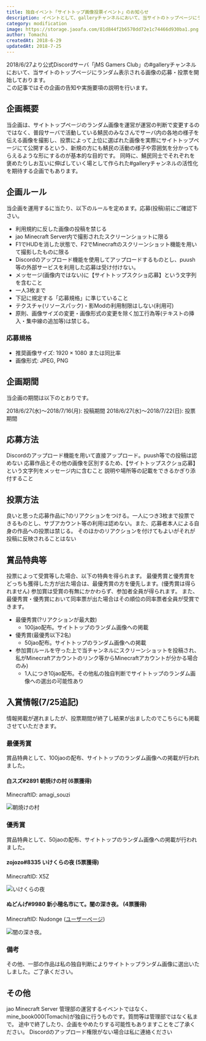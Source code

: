 ```yaml
---
title: 独自イベント「サイトトップ画像投票イベント」のお知らせ
description: イベントとして、galleryチャンネルにおいて、当サイトのトップページにランダム表示される画像の応募・投票を行います。
category: modification
image: https://storage.jaoafa.com/81d844f2b6570dd72e1c74466d930ba1.png
author: Tomachi
createdAt: 2018-6-29
updatedAt: 2018-7-25
---
```


2018/6/27より公式Discordサーバ「jMS Gamers Club」の#galleryチャンネルにおいて、当サイトのトップページにランダム表示される画像の応募・投票を開始しております。  
この記事ではその企画の告知や実施要項の説明を行います。

## 企画概要

当企画は、サイトトップページのランダム画像を運営が運営の判断で変更するのではなく、普段サーバで活動している鯖民のみなさんでサーバ内の各地の様子を伝える画像を撮影し、投票によって上位に選ばれた画像を実際にサイトトップページにて公開するという、新規の方にも鯖民の活動の様子や雰囲気を分かってもらえるような形にするのが基本的な目的です。
同時に、鯖民同士でそれぞれを褒めたりしお互いに伸ばしていく場として作られた#galleryチャンネルの活性化を期待する企画でもあります。

## 企画ルール

当企画を運用するに当たり、以下のルールを定めます。応募(投稿)前にご確認下さい。

- 利用規約に反した画像の投稿を禁じる
- jao Minecraft Server内で撮影されたスクリーンショットに限る
- F1でHUDを消した状態で、F2でMinecraftのスクリーンショット機能を用いて撮影したものに限る
- Discordのアップロード機能を使用してアップロードするものとし、puush等の外部サービスを利用した応募は受け付けない。
- メッセージ(画像内ではない)に【サイトトップスクショ応募】という文字列を含むこと
- 一人3枚まで
- 下記に規定する「応募規格」に準じていること
- テクスチャ(リソースパック)・影Modの利用制限はしない(利用可)
- 原則、画像サイズの変更・画像形式の変更を除く加工行為等(テキストの挿入・集中線の追加等)は禁じる。

### 応募規格

- 推奨画像サイズ: 1920 × 1080 または同比率
- 画像形式: JPEG, PNG

## 企画期間

当企画の期間は以下のとおりです。

2018/6/27(水)～2018/7/16(月): 投稿期間
2018/6/27(水)～2018/7/22(日): 投票期間

## 応募方法

Discordのアップロード機能を用いて直接アップロード。puush等での投稿は認めない
応募作品とその他の画像を区別するため、【サイトトップスクショ応募】という文字列をメッセージ内に含むこと
説明や場所等の記載をできるかぎり添付すること

## 投票方法

良いと思った応募作品に?のリアクションをつける。一人につき3枚まで投票できるものとし、サブアカウント等の利用は認めない。また、応募者本人による自身の作品への投票は禁じる。
そのほかのリアクションを付けてもよいがそれが投稿に反映されることはない

## 賞品特典等

投票によって受賞等した場合、以下の特典を得られます。
最優秀賞と優秀賞をどっちも獲得した方が出た場合は、最優秀賞の方を優先します。(優秀賞は得られません)
参加賞は受賞の有無にかかわらず、参加者全員が得られます。
また、最優秀賞・優秀賞において同率票が出た場合はその順位の同率票者全員が受賞できます。

- 最優秀賞(?リアクションが最大数)
  - 100jao配布。サイトトップのランダム画像への掲載
- 優秀賞(最優秀以下2名)
  - 50jao配布。サイトトップのランダム画像への掲載
- 参加賞(ルールを守った上で当チャンネルにスクリーンショットを投稿され、私がMinecraftアカウントのリンク等からMinecraftアカウントが分かる場合のみ)
  - 1人につき10jao配布。その他私の独自判断でサイトトップのランダム画像への選出の可能性あり

## 入賞情報(7/25追記)

情報掲載が遅れましたが、投票期間が終了し結果が出ましたのでこちらにも掲載させていただきます。

### 最優秀賞

賞品特典として、100jaoの配布、サイトトップのランダム画像への掲載が行われました。

#### 白スズ#2891 朝焼けの村 (6票獲得)

MinecraftID: amagi_souzi

![朝焼けの村](
https://storage.jaoafa.com/6d2adb767cd46ee7bdb4fb616fcb3fbb.png)

### 優秀賞

賞品特典として、50jaoの配布、サイトトップのランダム画像への掲載が行われました。

#### zojozo#8335 いけくらの夜 (5票獲得)

MinecraftID: X5Z

![いけくらの夜](https://storage.jaoafa.com/142e1ee261b7ca6270eb07dd3fc524fd.png)

#### ぬどんげ#9980 新小穂名市にて。闇の深き夜。 (4票獲得)

MinecraftID: Nudonge ([ユーザーページ](https://jaoafa.com/user/22b69dc2-a8e7-4ffd-a3d0-54023d687d5f))

![闇の深き夜。](https://storage.jaoafa.com/d069127bada4bb8e7338aef4cf671bb5.png)

### 備考

その他、一部の作品は私の独自判断によりサイトトップランダム画像に選出いたしました。ご了承ください。

## その他

jao Minecraft Server 管理部の運営するイベントではなく、mine_book000(Tomachi)が独自に行うものです。質問等は管理部ではなく私まで。
途中で終了したり、企画をやめたりする可能性もありますことをご了承ください。
Discordのアップロード権限がない場合は私に連絡ください
